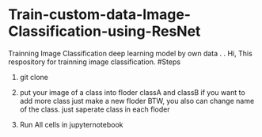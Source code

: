 # Train-custom-data-Image-Classification-using-ResNet
Trainning Image Classification deep learning model by own data
.
.
Hi, This respository for trainning image classification. 
#Steps 
1. git clone 

2. put your image of a class into floder classA and classB
if you want to add more class just make a new floder
BTW, you also can change name of the class. just saperate class in each floder 

3. Run All cells in jupyternotebook
